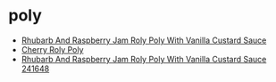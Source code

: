 # poly

 * [Rhubarb And Raspberry Jam Roly Poly With Vanilla Custard Sauce](../../index/r/rhubarb-and-raspberry-jam-roly-poly-with-vanilla-custard-sauce-241648.json)
 * [Cherry Roly Poly](../../index/c/cherry-roly-poly.json)
 * [Rhubarb And Raspberry Jam Roly Poly With Vanilla Custard Sauce 241648](../../index/r/rhubarb-and-raspberry-jam-roly-poly-with-vanilla-custard-sauce-241648.json)
